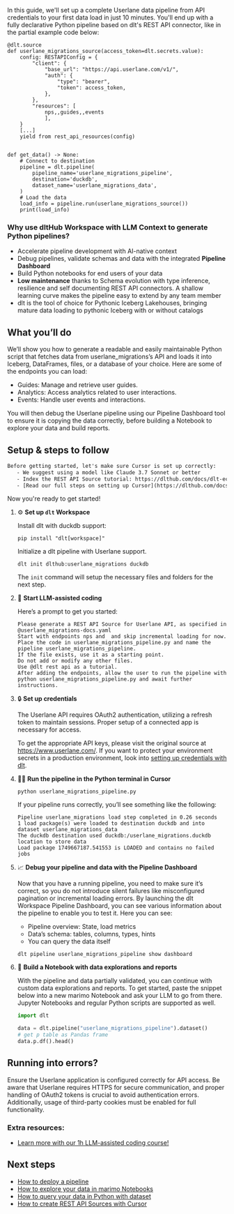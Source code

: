 In this guide, we'll set up a complete Userlane data pipeline from API credentials to your first data load in just 10 minutes. You'll end up with a fully declarative Python pipeline based on dlt's REST API connector, like in the partial example code below:

```python-outcome
@dlt.source
def userlane_migrations_source(access_token=dlt.secrets.value):
    config: RESTAPIConfig = {
        "client": {
            "base_url": "https://api.userlane.com/v1/",
            "auth": {
                "type": "bearer",
                "token": access_token,
            },
        },
        "resources": [
            nps,,guides,,events
            ],
    }
    [...]
    yield from rest_api_resources(config)


def get_data() -> None:
    # Connect to destination
    pipeline = dlt.pipeline(
        pipeline_name='userlane_migrations_pipeline',
        destination='duckdb',
        dataset_name='userlane_migrations_data', 
    )
    # Load the data
    load_info = pipeline.run(userlane_migrations_source())
    print(load_info) 
```

### Why use dltHub Workspace with LLM Context to generate Python pipelines?

- Accelerate pipeline development with AI-native context
- Debug pipelines, validate schemas and data with the integrated **Pipeline Dashboard**
- Build Python notebooks for end users of your data
- **Low maintenance** thanks to Schema evolution with type inference, resilience and self documenting REST API connectors. A shallow learning curve makes the pipeline easy to extend by any team member
- dlt is the tool of choice for Pythonic Iceberg Lakehouses, bringing mature data loading to pythonic Iceberg with or without catalogs

## What you’ll do

We’ll show you how to generate a readable and easily maintainable Python script that fetches data from userlane_migrations’s API and loads it into Iceberg, DataFrames, files, or a database of your choice. Here are some of the endpoints you can load:

- Guides: Manage and retrieve user guides.
- Analytics: Access analytics related to user interactions.
- Events: Handle user events and interactions.

You will then debug the Userlane pipeline using our Pipeline Dashboard tool to ensure it is copying the data correctly, before building a Notebook to explore your data and build reports.

## Setup & steps to follow

```default
Before getting started, let's make sure Cursor is set up correctly:
   - We suggest using a model like Claude 3.7 Sonnet or better
   - Index the REST API Source tutorial: https://dlthub.com/docs/dlt-ecosystem/verified-sources/rest_api/ and add it to context as **@dlt rest api**
   - [Read our full steps on setting up Cursor](https://dlthub.com/docs/dlt-ecosystem/llm-tooling/cursor-restapi#23-configuring-cursor-with-documentation)
```

Now you're ready to get started!

1. ⚙️ **Set up `dlt` Workspace**
    
    Install dlt with duckdb support:
    ```shell
    pip install "dlt[workspace]"
    ```

    Initialize a dlt pipeline with Userlane support.
    ```shell
    dlt init dlthub:userlane_migrations duckdb
    ```

    The `init` command will setup the necessary files and folders for the next step.
    
2. 🤠 **Start LLM-assisted coding**
    
    Here’s a prompt to get you started:
    
    ```prompt
    Please generate a REST API Source for Userlane API, as specified in @userlane_migrations-docs.yaml 
    Start with endpoints nps and  and skip incremental loading for now. 
    Place the code in userlane_migrations_pipeline.py and name the pipeline userlane_migrations_pipeline. 
    If the file exists, use it as a starting point. 
    Do not add or modify any other files. 
    Use @dlt rest api as a tutorial. 
    After adding the endpoints, allow the user to run the pipeline with python userlane_migrations_pipeline.py and await further instructions.
    ```

    
3. 🔒 **Set up credentials** 
    
    The Userlane API requires OAuth2 authentication, utilizing a refresh token to maintain sessions. Proper setup of a connected app is necessary for access.
    
    To get the appropriate API keys, please visit the original source at https://www.userlane.com/.
    If you want to protect your environment secrets in a production environment, look into [setting up credentials with dlt](https://dlthub.com/docs/walkthroughs/add_credentials).
    
4. 🏃‍♀️ **Run the pipeline in the Python terminal in Cursor**
    
    ```shell
    python userlane_migrations_pipeline.py
    ```
    
    If your pipeline runs correctly, you’ll see something like the following:
    
    ```shell
    Pipeline userlane_migrations load step completed in 0.26 seconds
    1 load package(s) were loaded to destination duckdb and into dataset userlane_migrations_data
    The duckdb destination used duckdb:/userlane_migrations.duckdb location to store data
    Load package 1749667187.541553 is LOADED and contains no failed jobs
    ```
    
5. 📈 **Debug your pipeline and data with the Pipeline Dashboard**

    Now that you have a running pipeline, you need to make sure it’s correct, so you do not introduce silent failures like misconfigured pagination or incremental loading errors. By launching the dlt Workspace Pipeline Dashboard, you can see various information about the pipeline to enable you to test it. Here you can see:
    - Pipeline overview: State, load metrics
    - Data’s schema: tables, columns, types, hints
    - You can query the data itself
    
    ```shell
    dlt pipeline userlane_migrations_pipeline show dashboard
    ```
    
6. 🐍 **Build a Notebook with data explorations and reports**

    With the pipeline and data partially validated, you can continue with custom data explorations and reports. To get started, paste the snippet below into a new marimo Notebook and ask your LLM to go from there. Jupyter Notebooks and regular Python scripts are supported as well.

    
    ```python
    import dlt

   data = dlt.pipeline("userlane_migrations_pipeline").dataset()
   # get p table as Pandas frame
   data.p.df().head()
    ```

## Running into errors?

Ensure the Userlane application is configured correctly for API access. Be aware that Userlane requires HTTPS for secure communication, and proper handling of OAuth2 tokens is crucial to avoid authentication errors. Additionally, usage of third-party cookies must be enabled for full functionality.

### Extra resources:

- [Learn more with our 1h LLM-assisted coding course!](https://www.youtube.com/watch?v=GGid70rnJuM)

## Next steps

- [How to deploy a pipeline](https://dlthub.com/docs/walkthroughs/deploy-a-pipeline)
- [How to explore your data in marimo Notebooks](https://dlthub.com/docs/general-usage/dataset-access/marimo)
- [How to query your data in Python with dataset](https://dlthub.com/docs/general-usage/dataset-access/dataset)
- [How to create REST API Sources with Cursor](https://dlthub.com/docs/dlt-ecosystem/llm-tooling/cursor-restapi)
